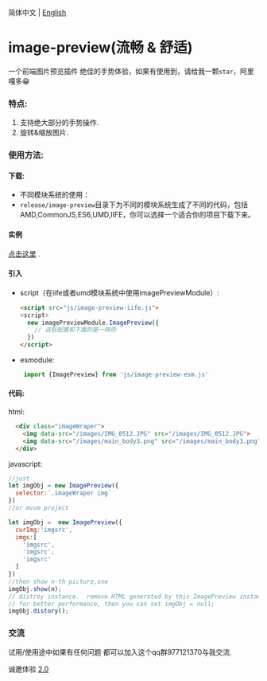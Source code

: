 简体中文 | [English](./README.md)

# image-preview(流畅 & 舒适)
一个前端图片预览插件 绝佳的手势体验，如果有使用到，请给我一颗`star`，阿里嘎多😁
### 特点:
1. 支持绝大部分的手势操作.
2. 旋转&缩放图片.
### 使用方法:
#### 下载:
* 不同模块系统的使用：
* `release/image-preview`目录下为不同的模块系统生成了不同的代码，包括AMD,CommonJS,ES6,UMD,IIFE，你可以选择一个适合你的项目下载下来。
#### 实例
[点击这里](https://daxiazilong.github.io/) . 
#### 引入 
  * script（在iife或者umd模块系统中使用imagePreviewModule）:
    ``` html
    <script src="js/image-preview-iife.js">
    <script>
      new imagePreviewModule.ImagePreview({
        // 这些配置和下面的是一样的
      })
    </script>
    ```
  * esmodule:
    ```javascript
     import {ImagePreview} from 'js/image-preview-esm.js'
    ```

#### 代码:
html:
```html
  <div class="imageWraper">
    <img data-src="/images/IMG_0512.JPG" src="/images/IMG_0512.JPG">
    <img data-src="/images/main_body3.png" src="/images/main_body3.png">
  </div>
```
javascript:
``` javascript
//just
let imgObj = new ImagePreview({
  selector:`.imageWraper img`
})
//or mvvm project

let imgObj =  new ImagePreview({
  curImg:'imgsrc',
  imgs:[
    'imgsrc',
    'imgsrc',
    'imgsrc'
  ]
})
//then show n-th picture,use
imgObj.show(n);
// distroy instance.  remove HTML generated by this ImagePreview instance
// for better performance, then you can set imgObj = null;
imgObj.distory();

```
### 交流
试用/使用途中如果有任何问题
都可以加入这个qq群977121370与我交流.


诚邀体验 [2.0](https://daxiazilong.github.io/image-preview/index.html)
